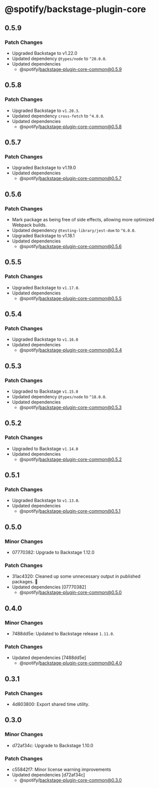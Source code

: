 # @spotify/backstage-plugin-core

## 0.5.9

### Patch Changes

- Upgraded Backstage to v1.22.0
- Updated dependency `@types/node` to `^20.0.0`.
- Updated dependencies
  - @spotify/backstage-plugin-core-common@0.5.9

## 0.5.8

### Patch Changes

- Upgraded Backstage to `v1.20.3`.
- Updated dependency `cross-fetch` to `^4.0.0`.
- Updated dependencies
  - @spotify/backstage-plugin-core-common@0.5.8

## 0.5.7

### Patch Changes

- Upgraded Backstage to v1.19.0
- Updated dependencies
  - @spotify/backstage-plugin-core-common@0.5.7

## 0.5.6

### Patch Changes

- Mark package as being free of side effects, allowing more optimized Webpack builds.
- Updated dependency `@testing-library/jest-dom` to `^6.0.0`.
- Upgraded Backstage to v1.18.1
- Updated dependencies
  - @spotify/backstage-plugin-core-common@0.5.6

## 0.5.5

### Patch Changes

- Upgraded Backstage to `v1.17.0`.
- Updated dependencies
  - @spotify/backstage-plugin-core-common@0.5.5

## 0.5.4

### Patch Changes

- Upgraded Backstage to `v1.16.0`
- Updated dependencies
  - @spotify/backstage-plugin-core-common@0.5.4

## 0.5.3

### Patch Changes

- Upgraded to Backstage `v1.15.0`
- Updated dependency `@types/node` to `^18.0.0`.
- Updated dependencies
  - @spotify/backstage-plugin-core-common@0.5.3

## 0.5.2

### Patch Changes

- Upgraded to Backstage `v1.14.0`
- Updated dependencies
  - @spotify/backstage-plugin-core-common@0.5.2

## 0.5.1

### Patch Changes

- Upgraded Backstage to `v1.13.0`.
- Updated dependencies
  - @spotify/backstage-plugin-core-common@0.5.1

## 0.5.0

### Minor Changes

- 07770382: Upgrade to Backstage 1.12.0

### Patch Changes

- 31ac4320: Cleaned up some unnecessary output in published packages. 🧹
- Updated dependencies [07770382]
  - @spotify/backstage-plugin-core-common@0.5.0

## 0.4.0

### Minor Changes

- 7488dd5e: Updated to Backstage release `1.11.0`.

### Patch Changes

- Updated dependencies [7488dd5e]
  - @spotify/backstage-plugin-core-common@0.4.0

## 0.3.1

### Patch Changes

- 4d803800: Export shared time utility.

## 0.3.0

### Minor Changes

- d72af34c: Upgrade to Backstage 1.10.0

### Patch Changes

- c55842f7: Minor license warning improvements
- Updated dependencies [d72af34c]
  - @spotify/backstage-plugin-core-common@0.3.0
